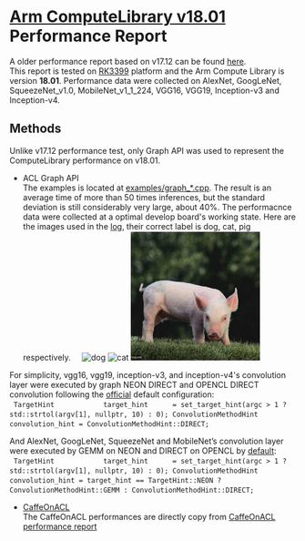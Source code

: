 # [Arm ComputeLibrary v18.01](https://github.com/ARM-software/ComputeLibrary/tree/v18.01) Performance Report  
A older performance report based on v17.12 can be found [here](https://github.com/zhaofenqiang/Test_ComputeLibrary).  
This report is tested on [RK3399](http://wiki.t-firefly.com/index.php/Firefly-RK3399) platform and the Arm Compute Library is version **18.01**. Performance data were collected on AlexNet, GoogLeNet, SqueezeNet_v1.0, MobileNet_v1_1_224, VGG16, VGG19, Inception-v3 and Inception-v4.

## Methods    
Unlike v17.12 performance test, only Graph API was used to represent the ComputeLibrary performance on v18.01.  
+ ACL Graph API   
The examples is located at [examples/graph_*.cpp](https://github.com/zhaofenqiang/ACLPerformanceTest/tree/master/ComputeLibrary_v1801/examples).  The result is an average time of more than 50 times inferences, but the standard deviation is still considerably very large, about 40%. The performacnce data were collected at a optimal develop board's working state. Here are the images used in the [log](), their correct label is dog, cat, pig respectively.     
![dog](https://raw.githubusercontent.com/zhaofenqiang/ComputeLibrary/master/data/images/dog.jpg)  ![cat](https://raw.githubusercontent.com/zhaofenqiang/ComputeLibrary/master/data/images/cat_227.jpg)  ![pig](https://raw.githubusercontent.com/zhaofenqiang/ACLPerformanceTest/master/ComputeLibrary_v1801/data/images/pig.jpg)  

For simplicity, vgg16, vgg19, inception-v3, and inception-v4's convolution layer were executed by graph NEON DIRECT and OPENCL DIRECT convolution following the [official](https://github.com/zhaofenqiang/ACLPerformanceTest/blob/fc99318d5062fe93455bedfec7e01e308aa02aff/ComputeLibrary_v1801/examples/graph_inception_v3.cpp#L56) default configuration:   
` TargetHint            target_hint      = set_target_hint(argc > 1 ? std::strtol(argv[1], nullptr, 10) : 0);
        ConvolutionMethodHint convolution_hint = ConvolutionMethodHint::DIRECT;`

 And AlexNet, GoogLeNet, SqueezeNet and MobileNet’s convolution layer were executed by GEMM on NEON and DIRECT on OPENCL by [default](https://github.com/zhaofenqiang/ACLPerformanceTest/blob/fc99318d5062fe93455bedfec7e01e308aa02aff/ComputeLibrary_v1801/examples/graph_alexnet.cpp#L57):  
` TargetHint            target_hint      = set_target_hint(argc > 1 ? std::strtol(argv[1], nullptr, 10) : 0);
        ConvolutionMethodHint convolution_hint = target_hint == TargetHint::NEON ? ConvolutionMethodHint::GEMM : ConvolutionMethodHint::DIRECT;`

+  [CaffeOnACL](https://github.com/OAID/caffeOnACL)    
The CaffeOnACL performances are directly copy from [CaffeOnACL performance report](https://github.com/OAID/CaffeOnACL/blob/master/acl_openailab/performance_report.pdf)


